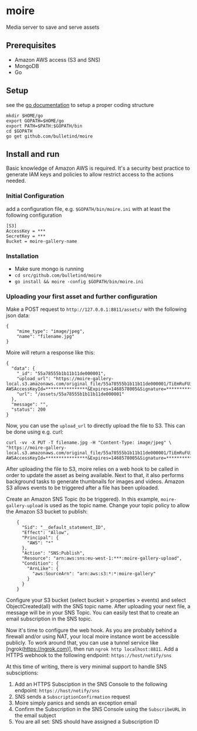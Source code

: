 # moire
Media server to save and serve assets

## Prerequisites

* Amazon AWS access (S3 and SNS)
* MongoDB
* Go

## Setup
see the [go documentation](http://golang.org/doc/code.html) to setup a proper coding structure

```
mkdir $HOME/go
export GOPATH=$HOME/go
export PATH=$PATH:$GOPATH/bin
cd $GOPATH
go get github.com/bulletind/moire
```

## Install and run

Basic knowledge of Amazon AWS is required. It's a security best practice to generate IAM keys and policies to allow restrict access to the actions needed.

### Initial Configuration

add a configuration file, e.g. `$GOPATH/bin/moire.ini` with at least the following configuration

```
[S3]
AccessKey = ***
SecretKey = ***
Bucket = moire-gallery-name
```

### Installation

* Make sure mongo is running
* `cd src/github.com/bulletind/moire`
* `go install && moire -config $GOPATH/bin/moire.ini`


### Uploading your first asset and further configuration

Make a POST request to `http://127.0.0.1:8811/assets/` with the following json data:

```
{
    "mime_type": "image/jpeg",
    "name": "filename.jpg"
}
```

Moire will return a response like this:

```
{
  "data": {
    "_id": "55a78555b1b11b11de000001",
    "upload_url": "https://moire-gallery-local.s3.amazonaws.com/original_file/55a78555b1b11b11de000001/TiEmRuFUij/filename.jpg?AWSAccessKeyId=****************&Expires=1468578005&Signature=****************",
    "url": "/assets/55a78555b1b11b11de000001"
  },
  "message": "",
  "status": 200
}
```

Now, you can use the `upload_url` to directly upload the file to S3. This can be done using e.g. curl:

```
curl -vv -X PUT -T filename.jpg -H "Content-Type: image/jpeg" \ 
"https://moire-gallery-local.s3.amazonaws.com/original_file/55a78555b1b11b11de000001/TiEmRuFUij/filename.jpg?AWSAccessKeyId=****************&Expires=1468578005&Signature=****************"
```

After uploading the file to S3, moire relies on a web hook to be called in order to update the asset as being available. Next to that, it also performs background tasks to generate thumbnails for images and videos. Amazon S3 allows events to be triggered after a file has been uploaded.

Create an Amazon SNS Topic (to be triggered). In this example, `moire-gallery-upload` is used as the topic name. Change your topic policy to allow the Amazon S3 bucket to publish:

```
    {
      "Sid": "__default_statement_ID",
      "Effect": "Allow",
      "Principal": {
        "AWS": "*"
      },
      "Action": "SNS:Publish",
      "Resource": "arn:aws:sns:eu-west-1:***:moire-gallery-upload",
      "Condition": {
        "ArnLike": {
          "aws:SourceArn": "arn:aws:s3:*:*:moire-gallery"
        }
      }
    }

```

Configure your S3 bucket (select bucket > properties > events) and select ObjectCreated(all) with the SNS topic name. After uploading your next file, a message will be in your SNS Topic. You can easily test that to create an email subscription in the SNS topic.

Now it's time to configure the web hook. As you are probably behind a firewall and/or using NAT, your local moire instance wont be accessible publicly. To work around that, you can use a tunnel service like [ngrok(https://ngrok.com)], then run `ngrok http localhost:8811`. Add a HTTPS webhook to the following endpoint: `https://host/notify/sns`

At this time of writing, there is very minimal support to handle SNS subsciptions:

1. Add an HTTPS Subsciption in the SNS Console to the following endpoint: `https://host/notify/sns`
2. SNS sends a `SubscriptionConfirmation` request
3. Moire simply panics and sends an exception email
4. Confirm the Subscription in the SNS Console using the `SubscribeURL` in the email subject
5. You are all set: SNS should have assigned a Subscription ID
